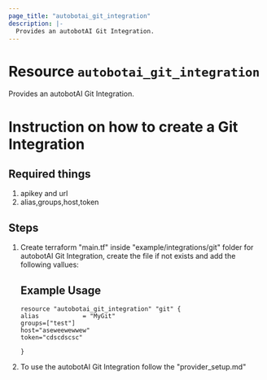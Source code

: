 ```yaml
---
page_title: "autobotai_git_integration"
description: |-
  Provides an autobotAI Git Integration.
---
```


# Resource `autobotai_git_integration`
Provides an autobotAI Git  Integration.

# Instruction on how to create a Git Integration

## Required things 
1. apikey and url
2. alias,groups,host,token

## Steps 
1. Create terraform "main.tf" inside "example/integrations/git" folder for autobotAI Git Integration, create the file if not exists and add the following vallues:
    ## Example Usage 
    ```
    resource "autobotai_git_integration" "git" {
    alias            = "MyGit"
    groups=["test"]
    host="aseweewewwew"
    token="cdscdscsc"

    }
    ```
2. To use the autobotAI Git  Integration follow the "provider_setup.md"